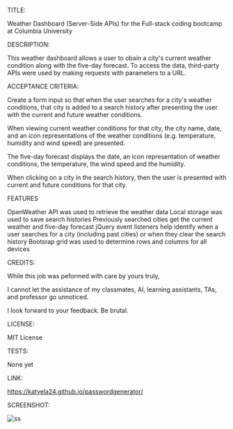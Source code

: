 TITLE:

Weather Dashboard (Server-Side APIs) for the Full-stack coding bootcamp at Columbia University

DESCRIPTION:

This weather dashboard allows a user to obain a city's current weather condition along with the five-day forecast. To access the data, third-party APIs were used by making requests with parameters to a URL. 

ACCEPTANCE CRITERIA:

Create a form input so that when the user searches for a city's weather conditions, that city is added to a search history after presenting the user with the current and future weather conditions.

When viewing current weather conditions for that city, the city name, date, and an icon representations of the weather conditions (e.g. temperature, humidity and wind speed) are presented.

The five-day forecast displays the date, an icon representation of weather conditions, the temperature, the wind speed and the humidity.

When clicking on a city in the search history, then the user is presented with current and future conditions for that city.

FEATURES

OpenWeather API was used to retrieve the weather data
Local storage was used to save search histories
Previously searched cities get the current weather and five-day forecast
jQuery event listeners help identify when a user searches for a city (including past cities) or when they clear the search history
Bootsrap grid was used to determine rows and columns for all devices


CREDITS:

While this job was peformed with care by yours truly, 

I cannot let the assistance of my classmates, AI, learning assistants, TAs, and professor go unnoticed.

I look forward to your feedback. Be brutal.

LICENSE:

MIT License


TESTS:

None yet 

LINK:

 https://katvela24.github.io/passwordgenerator/

SCREENSHOT:

![ss](assets/Images/generate-password-screenshot.png) 